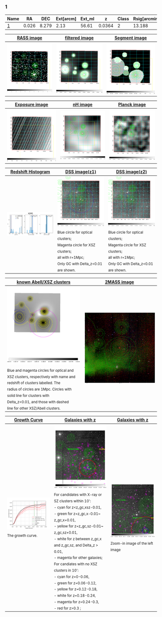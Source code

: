 <div STYLE="page-break-after: always;"></div>

### 1

|Name          |RA          |DEC      | Ext[arcm] | Ext_ml | z    | Class| Rsig[arcmin] | CRsig[c/s] | CR500[c/s] | R500[Mpc] |L500[erg/s]|F500[erg/s/cm^2]| M500[Msun]|Tx[keV]|beta|GC(XSZ,Delta_z<0.01)| GC(OPT,Delta_z<0.01)|GC|alias|
|--------------|------------|------------|---|---|-----------|--------|------|------|----|----|----|----|----|----|----|----|----|----|---|
|[1](script/1.md)     | 0.026       | 8.279       | 2.13    | 56.61   | 0.0364 | 2   | 13.188 |0.265 |0.270 |0.639 |1.369e+43 |4.457e-12 |7.695e+13 |1.842 |0.685 |MCXC, |N, |MCXC, |k241|

|[RASS image](../image/1/1_img.pdf)|[filtered image](../image/1/1_fil.pdf)|[Segment image](../image/1/1_seg.pdf)|
|-------------------|--------------------|-------------------|
| <img src="../image/1/1_img.png" width="300">  | <img src="../image/1/1_fil.png" width="300">   | <img src="../image/1/1_seg.png" width="300">  |

|[Exposure image](../image/1/1_mex.pdf)| [nH image](../image/1/1_nh.pdf)| [Planck image](../image/1/1_p.pdf)|
|-------------------|--------------------|-------------------|
|<img src="../image/1/1_mex.png" width="300">   | <img src="../image/1/1_nh.png" width="300">    | <img src="../image/1/1_p.png" width="300"> |

|[Redshift Histogram](../image/1/1_zg.pdf) | [DSS image(z1)](../image/1/1_dss_z1.pdf)      |  [DSS image(z2)](../image/1/1_dss_z2.pdf)    |
|-------------------|--------------------|-------------------|
|<img src="../image/1/1_zg.png" width="300"> |<img src="../image/1/1_dss_z1.png" width="300"> <sub><br>Blue circle for optical clusters; <br>Magenta circle for XSZ clusters; <br>all with r=1Mpc; <br>Only GC with Delta_z<0.01 are shown. </sub>| <img src="../image/1/1_dss_z2.png" width="300"><sub><br>Blue circle for optical clusters; <br>Magenta circle for XSZ clusters; <br>all with r=1Mpc; <br>Only GC with Delta_z<0.01 are shown. </sub> |

|[known Abell/XSZ clusters](../image/1/1_m.pdf) | [2MASS image](../image/1/1_2mass.pdf)      |
|-------------------|-------------------|
|<img src=../image/1/1_m.png width="300"> <sub><br>Blue and magenta circles for optical and <br>XSZ clusters, respectively with name and <br>redshift of clusters labelled. The <br>radius of circles are 1Mpc. Circles with <br>solid line for clusters with <br>Delta_z<0.01, and those with dashed <br>line for other XSZ/Abell clusters.        </sub>|<img src="../image/1/1_2mass.png" width="300">  |

|[Growth Curve](../image/1/1_gca_all.png) |[Galaxies with z](../image/1/1_opt_ned.pdf) |[Galaxies with z](../image/1/1_opt_ned_zoom.pdf) |
|-------------------|-------------------|-------------------|
| <img src="../image/1/1_gca_all.png" width="300"> <sub><br>The growth curve.</sub>| <img src=../image/1/1_opt_ned.png width="300"> <br><sub> For candidates with X-ray or SZ clusters within 10': <br> - cyan for z<z_gc,xsz-0.01, <br> - green for z=z_gc,x-0.01~ z_gc,x+0.01, <br> - yellow for z=z_gc,sz-0.01~ z_gc,sz+0.01, <br> - white for z between z_gc,x and z_gc,sz, and Delta_z > 0.01, <br> - magenta for other galaxies; <br>For candiates with no XSZ clusters in 10': <br> - cyan for z=0-0.06, <br> - green for z=0.06-0.12, <br> - yellow for z=0.12-0.18, <br> - white for z=0.18-0.24, <br> - magenta for z=0.24-0.3, <br> - red for z>0.3 ;  </sub>|<img src=../image/1/1_opt_ned_zoom.png width="300">  <br><sub> Zoom-in image of the left image</sub>|




